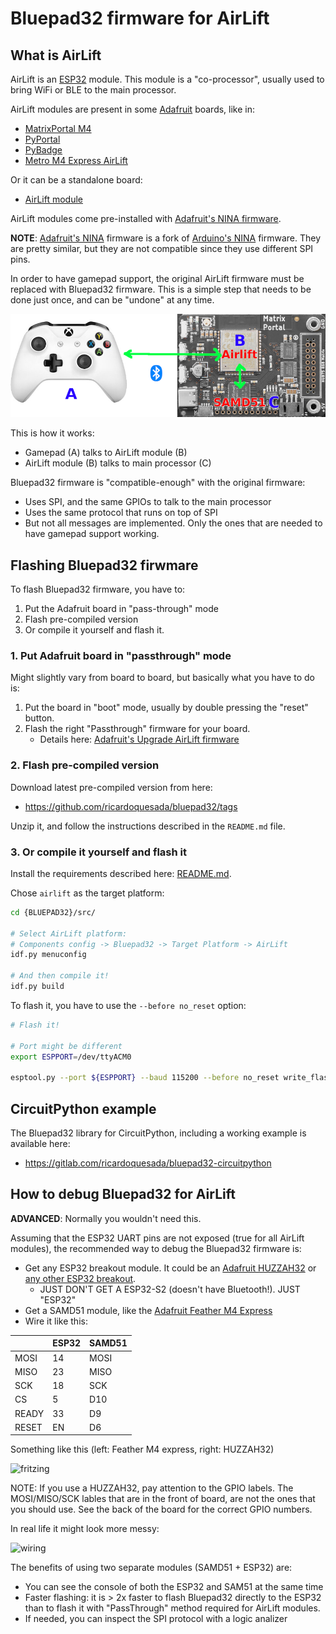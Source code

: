 # Bluepad32 firmware for AirLift

## What is AirLift

AirLift is an [ESP32][esp32] module. This module is a "co-processor",
usually used to bring WiFi or BLE to the main processor.

AirLift modules are present in some [Adafruit][adafruit] boards, like in:

* [MatrixPortal M4][matrixportal-m4]
* [PyPortal][pyportal]
* [PyBadge][pybadge]
* [Metro M4 Express AirLift][metro-m4-airlift]

Or it can be a standalone board:

* [AirLift module][airlift-module]

AirLift modules come pre-installed with [Adafruit's NINA firmware][nina-fw].

**NOTE**: [Adafruit's NINA][nina-fw] firmware is a fork of [Arduino's NINA][arduino-nina] firmware.
They are pretty similar, but they are not compatible since they use different SPI pins.

In order to have gamepad support, the original AirLift firmware must be replaced
with Bluepad32 firmware. This is a simple step that needs to be done just once,
and can be "undone" at any time.

![how-does-it-work](images/bluepad32-airlift-how-does-it-work.png)

This is how it works:

* Gamepad (A) talks to AirLift module (B)
* AirLift module (B) talks to main processor (C)

Bluepad32 firmware is "compatible-enough" with the original firmware:

* Uses SPI, and the same GPIOs to talk to the main processor
* Uses the same protocol that runs on top of SPI
* But not all messages are implemented. Only the ones that are needed
  to have gamepad support working.

[adafruit]: https://www.adafruit.com
[airlift-module]: https://www.adafruit.com/product/4201
[arduino-nina]: https://github.com/arduino/nina-fw
[esp32]: https://www.espressif.com/en/products/socs/esp32
[matrixportal-m4]: https://www.adafruit.com/product/4745
[metro-m4-airlift]: https://www.adafruit.com/product/4000
[nina-fw]: https://github.com/adafruit/nina-fw
[pybadge]: https://www.adafruit.com/product/4200
[pyportal]: https://www.adafruit.com/product/4116

## Flashing Bluepad32 firwmare

To flash Bluepad32 firmware, you have to:

1. Put the Adafruit board in "pass-through" mode
2. Flash pre-compiled version
3. Or compile it yourself and flash it.

### 1. Put Adafruit board in "passthrough" mode

Might slightly vary from board to board, but basically what you have to do is:

1. Put the board in "boot" mode, usually by double pressing the "reset" button.
2. Flash the right "Passthrough" firmware for your board.
   * Details here: [Adafruit's Upgrade AirLift firmware][adafruit-airlift-upgrade]

[adafruit-airlift-upgrade]: https://learn.adafruit.com/upgrading-esp32-firmware/upgrade-an-airlift-all-in-one-board

### 2. Flash pre-compiled version

Download latest pre-compiled version from here:

* https://github.com/ricardoquesada/bluepad32/tags

Unzip it, and follow the instructions described in the `README.md` file.

### 3. Or compile it yourself and flash it

Install the requirements described here: [README.md][readme].

Chose `airlift` as the target platform:

```sh
cd {BLUEPAD32}/src/

# Select AirLift platform:
# Components config -> Bluepad32 -> Target Platform -> AirLift
idf.py menuconfig

# And then compile it!
idf.py build
```

To flash it, you have to use the `--before no_reset` option:

```sh
# Flash it!

# Port might be different
export ESPPORT=/dev/ttyACM0

esptool.py --port ${ESPPORT} --baud 115200 --before no_reset write_flash 0x1000 ./build/bootloader/bootloader.bin 0x10000 ./build/bluepad32-airlift.bin 0x8000 ./build/partitions_singleapp.bin
```

[readme]: https://gitlab.com/ricardoquesada/bluepad32/-/blob/master/README.md
[matrix_portal_m4]: https://learn.adafruit.com/adafruit-matrixportal-m4
[passthrough firmware]: https://learn.adafruit.com/adafruit-airlift-breakout/upgrade-external-esp32-airlift-firmware

## CircuitPython example

The Bluepad32 library for CircuitPython, including a working example is available here:

* https://gitlab.com/ricardoquesada/bluepad32-circuitpython

## How to debug Bluepad32 for AirLift

**ADVANCED**: Normally you wouldn't need this.

Assuming that the ESP32 UART pins are not exposed (true for all AirLift modules),
the recommended way to debug the Bluepad32 firmware is:

* Get any ESP32 breakout module. It could be an [Adafruit HUZZAH32][esp32-adafruit] or [any other ESP32 breakout][amazon-esp32].
  * JUST DON'T GET A ESP32-S2 (doesn't have Bluetooth!). JUST "ESP32"
* Get a SAMD51 module, like the [Adafruit Feather M4 Express][feather_m4]
* Wire it like this:

|       | ESP32 | SAMD51 |
|-------|-------|--------|
| MOSI  | 14    | MOSI   |
| MISO  | 23    | MISO   |
| SCK   | 18    | SCK    |
| CS    | 5     | D10    |
| READY | 33    | D9     |
| RESET | EN    | D6     |

Something like this (left: Feather M4 express, right: HUZZAH32)

![fritzing](https://lh3.googleusercontent.com/pw/ACtC-3fNxNMUdaoBg7DGB6OPPDDnu_DQ15fmJS_I3crWjFKg7k3DA4HDeI8I_SUicSFamGuIVsHpM-myo5h-v1YOOFUU7lz6mU5tyExXDWZXedaYbUxhgf-GXfeZhMCdJCt1nZ04zFb1nyH86-pvZqc8yG9Y4A=-no)

NOTE: If you use a HUZZAH32, pay attention to the GPIO labels. The MOSI/MISO/SCK lables that are in the front of board, are not the ones that you should use. See the back of the board for the correct GPIO numbers.

In real life it might look more messy:

![wiring](https://lh3.googleusercontent.com/pw/ACtC-3dutrQXEj9I5zicNFW3K3PBbfge7MdwgB8dyi-wPSrtSp8zku3Y4c9WtBqQ9Bfa92xOjgSkZncAuzAZyc5F392tFkzkqWUl4YkfrKrM4e8TGP-B_7I7G_fRvFbIYbEQQIi-LlOnPU5SdGYYeW6hxxpJ_w=-no)

The benefits of using two separate modules (SAMD51 + ESP32) are:

* You can see the console of both the ESP32 and SAM51 at the same time
* Faster flashing: it is > 2x faster to flash Bluepad32 directly to the ESP32 than
  to flash it with "PassThrough" method required for AirLift modules.
* If needed, you can inspect the SPI protocol with a logic analizer

[esp32-adafruit]: https://www.adafruit.com/product/4172?gclid=EAIaIQobChMI-eeixraV7QIVED2tBh2qywzJEAQYASABEgLsTfD_BwE
[amazon-esp32]: https://www.amazon.com/s?k=esp32+module+breakout
[feather_m4]: https://www.adafruit.com/product/3857
